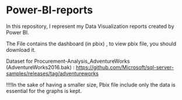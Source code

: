 # Power-BI-reports


In this repository, I represent my Data Visualization reports created by Power BI. 

The File contains the dashboard (in pbix) , to view pbix file, you should download it.


Dataset for Procurement-Analysis_AdventureWorks (AdventureWorks2016.bak) : https://github.com/Microsoft/sql-server-samples/releases/tag/adventureworks  


!!!!In the sake of  having a smaller size, Pbix file include only the data is essential for the graphs is kept.
